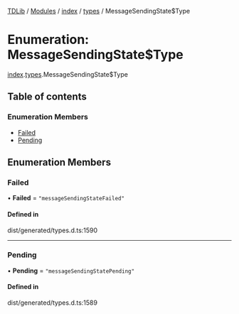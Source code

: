 [TDLib](../README.md) / [Modules](../modules.md) / [index](../modules/index.md) / [types](../modules/index.types.md) / MessageSendingState$Type

# Enumeration: MessageSendingState$Type

[index](../modules/index.md).[types](../modules/index.types.md).MessageSendingState$Type

## Table of contents

### Enumeration Members

- [Failed](index.types.MessageSendingState_Type.md#failed)
- [Pending](index.types.MessageSendingState_Type.md#pending)

## Enumeration Members

### Failed

• **Failed** = ``"messageSendingStateFailed"``

#### Defined in

dist/generated/types.d.ts:1590

___

### Pending

• **Pending** = ``"messageSendingStatePending"``

#### Defined in

dist/generated/types.d.ts:1589
